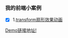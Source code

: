 ### 我的前端小案例
- [x] 1.[transform扇形效果动画](http://tcly861204.github.io/myDemos/demo/1/index.html)

 [Demo链接地址!](http://tcly861204.github.io/myDemos/)
